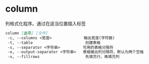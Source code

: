 # **column**

列格式化程序。通过在适当位置插入标签

```markdown
column [选项] [文件]
 -c, --columns <宽度>              输出宽度(字符数)
 -t, --table                       创建表格
 -s, --separator <字符串>          可用的表格分隔符
 -o, --output-separator <字符串>   表格输出列分隔符，默认为两个空格
 -x, --fillrows                    先填充行，再填充列

```
